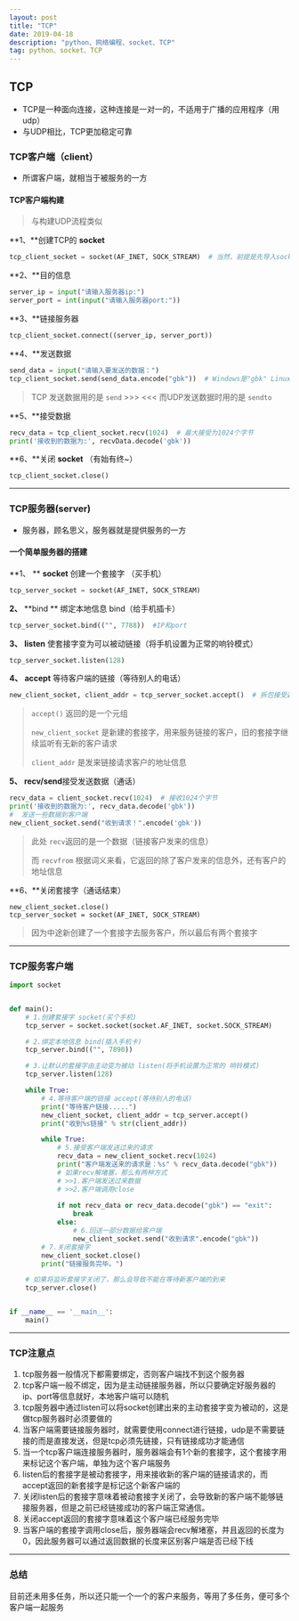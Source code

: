```yaml
---
layout: post
title: "TCP"
date: 2019-04-18 
description: "python、网络编程、socket、TCP"
tag: python、socket、TCP
---
```


## TCP

* TCP是一种面向连接，这种连接是一对一的，不适用于广播的应用程序（用udp）
* 与UDP相比，TCP更加稳定可靠

### TCP客户端（client）

* 所谓客户端，就相当于被服务的一方

#### TCP客户端构建

> 与构建UDP流程类似

**1、**创建TCP的 **socket**

```python
tcp_client_socket = socket(AF_INET, SOCK_STREAM)  # 当然，前提是先导入socket模块
```

**2、**目的信息

```python
server_ip = input("请输入服务器ip:")
server_port = int(input("请输入服务器port:"))
```

**3、**链接服务器

```python
tcp_client_socket.connect((server_ip, server_port))
```

**4、**发送数据

```python
send_data = input("请输入要发送的数据：")
tcp_client_socket.send(send_data.encode("gbk"))  # Windows是"gbk" Linux是"utf-8"
```

> TCP 发送数据用的是 `send` >>> <<<  而UDP发送数据时用的是 `sendto`

**5、**接受数据

```python
recv_data = tcp_client_socket.recv(1024)  # 最大接受为1024个字节
print('接收到的数据为:', recvData.decode('gbk'))
```

**6、**关闭 **socket** （有始有终~）

```python
tcp_client_socket.close()
```

------

### TCP服务器(server)

* 服务器，顾名思义，服务器就是提供服务的一方

#### 一个简单服务器的搭建

**1、 ** **socket** 创建一个套接字 （买手机）

```python
tcp_server_socket = socket(AF_INET, SOCK_STREAM)
```

**2、** **bind ** 绑定本地信息 bind（给手机插卡）

```python
tcp_server_socket.bind(("", 7788))  #IP和port
```

**3、** **listen** 使套接字变为可以被动链接（将手机设置为正常的响铃模式）

```python
tcp_server_socket.listen(128)
```

**4、** **accept** 等待客户端的链接（等待别人的电话）

```python
new_client_socket, client_addr = tcp_server_socket.accept()  # 拆包接受返回的数据
```

> `accept()` 返回的是一个元组
>
> `new_client_socket` 是新建的套接字，用来服务链接的客户，旧的套接字继续监听有无新的客户请求
>
> `client_addr` 是发来链接请求客户的地址信息

**5、**  **recv/send**接受发送数据（通话）

```python
recv_data = client_socket.recv(1024)  # 接收1024个字节
print('接收到的数据为:', recv_data.decode('gbk'))
#  发送一些数据到客户端
new_client_socket.send("收到请求！".encode('gbk'))
```

> 此处 `recv`返回的是一个数据（链接客户发来的信息）
>
> 而 `recvfrom` 根据词义来看，它返回的除了客户发来的信息外，还有客户的地址信息

**6、**关闭套接字（通话结束）

```
new_client_socket.close()
tcp_server_socket = socket(AF_INET, SOCK_STREAM)
```

> 因为中途新创建了一个套接字去服务客户，所以最后有两个套接字

------

### TCP服务客户端

```python
import socket


def main():
    # 1.创建套接字 socket(买个手机)
    tcp_server = socket.socket(socket.AF_INET, socket.SOCK_STREAM)

    # 2.绑定本地信息 bind(插入手机卡)
    tcp_server.bind(("", 7890))

    # 3.让默认的套接字由主动变为被动 listen(将手机设置为正常的 响铃模式)
    tcp_server.listen(128)

    while True:
        # 4.等待客户端的链接 accept(等待别人的电话)
        print("等待客户链接.....")
        new_client_socket, client_addr = tcp_server.accept()
        print("收到%s链接" % str(client_addr))

        while True:
            # 5.接受客户端发送过来的请求
            recv_data = new_client_socket.recv(1024)
            print("客户端发送来的请求是：%s" % recv_data.decode("gbk"))
            # 如果recv解堵塞，那么有两种方式
            # >>1.客户端发送过来数据
            # >>2.客户端调用close
            
            if not recv_data or recv_data.decode("gbk") == "exit":
                break
            else:
                # 6.回送一部分数据给客户端
                new_client_socket.send("收到请求".encode("gbk"))
        # 7.关闭套接字
        new_client_socket.close()
        print("链接服务完毕。")

    # 如果将监听套接字关闭了，那么会导致不能在等待新客户端的到来
    tcp_server.close()


if __name__ == '__main__':
    main()

```

------

### TCP注意点

1. tcp服务器一般情况下都需要绑定，否则客户端找不到这个服务器
2. tcp客户端一般不绑定，因为是主动链接服务器，所以只要确定好服务器的ip、port等信息就好，本地客户端可以随机
3. tcp服务器中通过listen可以将socket创建出来的主动套接字变为被动的，这是做tcp服务器时必须要做的
4. 当客户端需要链接服务器时，就需要使用connect进行链接，udp是不需要链接的而是直接发送，但是tcp必须先链接，只有链接成功才能通信
5. 当一个tcp客户端连接服务器时，服务器端会有1个新的套接字，这个套接字用来标记这个客户端，单独为这个客户端服务
6. listen后的套接字是被动套接字，用来接收新的客户端的链接请求的，而accept返回的新套接字是标记这个新客户端的
7. 关闭listen后的套接字意味着被动套接字关闭了，会导致新的客户端不能够链接服务器，但是之前已经链接成功的客户端正常通信。
8. 关闭accept返回的套接字意味着这个客户端已经服务完毕
9. 当客户端的套接字调用close后，服务器端会recv解堵塞，并且返回的长度为0，因此服务器可以通过返回数据的长度来区别客户端是否已经下线

------

### 总结

目前还未用多任务，所以还只能一个一个的客户来服务，等用了多任务，便可多个客户端一起服务